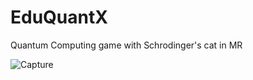 # EduQuantX
Quantum Computing game with Schrodinger's cat in MR

![Capture](https://user-images.githubusercontent.com/33207831/160252388-d8a003f1-58ee-4418-b222-c835be52b1af.PNG)

